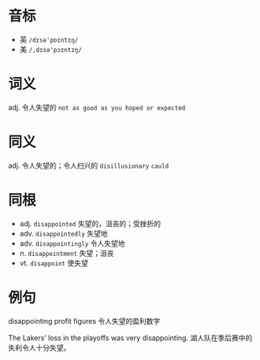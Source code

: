 # 音标

- 英 `/dɪsə'pɒɪntɪŋ/`
- 美 `/,dɪsə'pɔɪntɪŋ/`

# 词义

adj. 令人失望的
`not as good as you hoped or expected`

# 同义

adj. 令人失望的；令人扫兴的
`disillusionary` `cauld`

# 同根

- adj. `disappointed` 失望的，沮丧的；受挫折的
- adv. `disappointedly` 失望地
- adv. `disappointingly` 令人失望地
- n. `disappointment` 失望；沮丧
- vt. `disappoint` 使失望

# 例句

disappointing profit figures
令人失望的盈利数字

The Lakers’ loss in the playoffs was very disappointing.
湖人队在季后赛中的失利令人十分失望。


